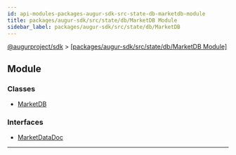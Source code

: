 ```yaml
---
id: api-modules-packages-augur-sdk-src-state-db-marketdb-module
title: packages/augur-sdk/src/state/db/MarketDB Module
sidebar_label: packages/augur-sdk/src/state/db/MarketDB
---
```


[@augurproject/sdk](api-readme.md) > [[packages/augur-sdk/src/state/db/MarketDB Module]](api-modules-packages-augur-sdk-src-state-db-marketdb-module.md)

## Module

### Classes

* [MarketDB](api-classes-packages-augur-sdk-src-state-db-marketdb-marketdb.md)

### Interfaces

* [MarketDataDoc](api-interfaces-packages-augur-sdk-src-state-db-marketdb-marketdatadoc.md)

---

